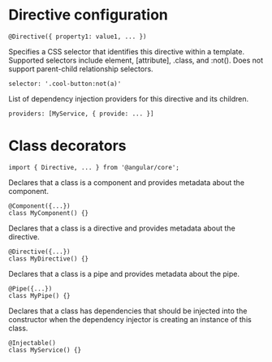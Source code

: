 <!--# Routing and navigation

BIG

# Dependency injection configuration

MINI

# Directive and component change detection and lifecycle hooks

MOYEN

# Class field decorators for directives and components

Moyen

# Component configuration

little

-->

# Directive configuration

```
@Directive({ property1: value1, ... })
```

Specifies a CSS selector that identifies this directive within a template. Supported selectors include element, [attribute], .class, and :not().
Does not support parent-child relationship selectors.
```
selector: '.cool-button:not(a)'
```

List of dependency injection providers for this directive and its children.
```
providers: [MyService, { provide: ... }]
```

# Class decorators

```
import { Directive, ... } from '@angular/core';
```

Declares that a class is a component and provides metadata about the component.
```
@Component({...})
class MyComponent() {}
```

Declares that a class is a directive and provides metadata about the directive.
```
@Directive({...})
class MyDirective() {}
```

Declares that a class is a pipe and provides metadata about the pipe.
```
@Pipe({...})
class MyPipe() {}
```

Declares that a class has dependencies that should be injected into the constructor when the dependency injector is creating an instance of this class.
```
@Injectable()
class MyService() {}
```
